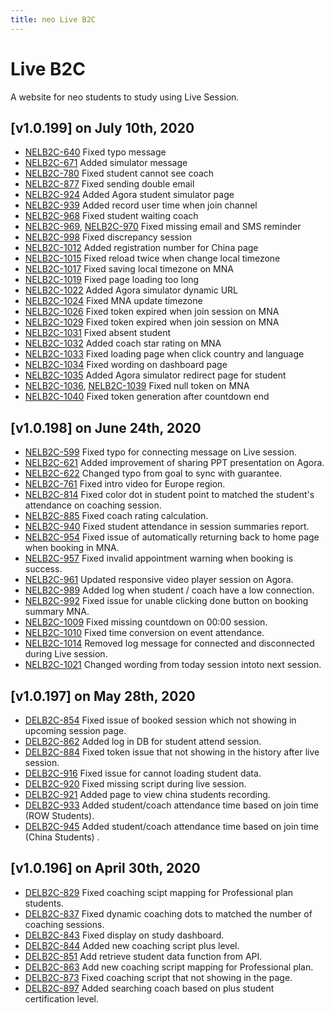 ```yaml
---
title: neo Live B2C
---
```


# Live B2C
A website for neo students to study using Live Session.

## [v1.0.199] on July 10th, 2020
- [NELB2C-640](https://dyned.myjetbrains.com/youtrack/issue/NELB2C-640) Fixed typo message
- [NELB2C-671](https://dyned.myjetbrains.com/youtrack/issue/NELB2C-671) Added simulator message
- [NELB2C-780](https://dyned.myjetbrains.com/youtrack/issue/NELB2C-780) Fixed student cannot see coach
- [NELB2C-877](https://dyned.myjetbrains.com/youtrack/issue/NELB2C-877) Fixed sending double email
- [NELB2C-924](https://dyned.myjetbrains.com/youtrack/issue/NELB2C-924) Added Agora student simulator page
- [NELB2C-939](https://dyned.myjetbrains.com/youtrack/issue/NELB2C-939) Added record user time when join channel
- [NELB2C-968](https://dyned.myjetbrains.com/youtrack/issue/NELB2C-968) Fixed student waiting coach
- [NELB2C-969](https://dyned.myjetbrains.com/youtrack/issue/NELB2C-969), [NELB2C-970](https://dyned.myjetbrains.com/youtrack/issue/NELB2C-970) Fixed missing email and SMS reminder
- [NELB2C-998](https://dyned.myjetbrains.com/youtrack/issue/NELB2C-998) Fixed discrepancy session
- [NELB2C-1012](https://dyned.myjetbrains.com/youtrack/issue/NELB2C-1012) Added registration number for China page
- [NELB2C-1015](https://dyned.myjetbrains.com/youtrack/issue/NELB2C-1015) Fixed reload twice when change local timezone
- [NELB2C-1017](https://dyned.myjetbrains.com/youtrack/issue/NELB2C-1017) Fixed saving local timezone on MNA
- [NELB2C-1019](https://dyned.myjetbrains.com/youtrack/issue/NELB2C-1019) Fixed page loading too long
- [NELB2C-1022](https://dyned.myjetbrains.com/youtrack/issue/NELB2C-1022) Added Agora simulator dynamic URL
- [NELB2C-1024](https://dyned.myjetbrains.com/youtrack/issue/NELB2C-1024) Fixed MNA update timezone
- [NELB2C-1026](https://dyned.myjetbrains.com/youtrack/issue/NELB2C-1026) Fixed token expired when join session on MNA
- [NELB2C-1029](https://dyned.myjetbrains.com/youtrack/issue/NELB2C-1029) Fixed token expired when join session on MNA
- [NELB2C-1031](https://dyned.myjetbrains.com/youtrack/issue/NELB2C-1031) Fixed absent student
- [NELB2C-1032](https://dyned.myjetbrains.com/youtrack/issue/NELB2C-1032) Added coach star rating on MNA
- [NELB2C-1033](https://dyned.myjetbrains.com/youtrack/issue/NELB2C-1033) Fixed loading page when click country and language
- [NELB2C-1034](https://dyned.myjetbrains.com/youtrack/issue/NELB2C-1034) Fixed wording on dashboard page
- [NELB2C-1035](https://dyned.myjetbrains.com/youtrack/issue/NELB2C-1035) Added Agora simulator redirect page for student
- [NELB2C-1036](https://dyned.myjetbrains.com/youtrack/issue/NELB2C-1036), [NELB2C-1039](https://dyned.myjetbrains.com/youtrack/issue/NELB2C-1039) Fixed null token on MNA
- [NELB2C-1040](https://dyned.myjetbrains.com/youtrack/issue/NELB2C-1040) Fixed token generation after countdown end

## [v1.0.198] on June 24th, 2020
- [NELB2C-599](https://dyned.myjetbrains.com/youtrack/issue/NELB2C-599) Fixed typo for connecting message on Live session.
- [NELB2C-621](https://dyned.myjetbrains.com/youtrack/issue/NELB2C-621) Added improvement of sharing PPT presentation on Agora.
- [NELB2C-622](https://dyned.myjetbrains.com/youtrack/issue/NELB2C-622) Changed typo from goal to sync with guarantee.
- [NELB2C-761](https://dyned.myjetbrains.com/youtrack/issue/NELB2C-761) Fixed intro video for Europe region.
- [NELB2C-814](https://dyned.myjetbrains.com/youtrack/issue/NELB2C-814) Fixed color dot in student point to matched the student's attendance on coaching session.
- [NELB2C-885](https://dyned.myjetbrains.com/youtrack/issue/NELB2C-885) Fixed coach rating calculation.
- [NELB2C-940](https://dyned.myjetbrains.com/youtrack/issue/NELB2C-940) Fixed student attendance in session summaries report.
- [NELB2C-954](https://dyned.myjetbrains.com/youtrack/issue/NELB2C-954) Fixed issue of automatically returning back to home page when booking in MNA.
- [NELB2C-957](https://dyned.myjetbrains.com/youtrack/issue/NELB2C-957) Fixed invalid appointment warning when booking is success.
- [NELB2C-961](https://dyned.myjetbrains.com/youtrack/issue/NELB2C-961) Updated responsive video player session on Agora.
- [NELB2C-989](https://dyned.myjetbrains.com/youtrack/issue/NELB2C-989) Added log when student / coach have a low connection.
- [NELB2C-992](https://dyned.myjetbrains.com/youtrack/issue/NELB2C-992) Fixed issue for unable clicking done button on booking summary MNA.
- [NELB2C-1009](https://dyned.myjetbrains.com/youtrack/issue/NELB2C-1009) Fixed missing countdown on 00:00 session.
- [NELB2C-1010](https://dyned.myjetbrains.com/youtrack/issue/NELB2C-1010) Fixed time conversion on event attendance.
- [NELB2C-1014](https://dyned.myjetbrains.com/youtrack/issue/NELB2C-1014) Removed log message for connected and disconnected during Live session.
- [NELB2C-1021](https://dyned.myjetbrains.com/youtrack/issue/NELB2C-1021) Changed wording from today session intoto next session.

## [v1.0.197] on May 28th, 2020
- [DELB2C-854](https://dyned.myjetbrains.com/youtrack/issue/DELB2C-854) Fixed issue of booked session which not showing in upcoming session page.
- [DELB2C-862](https://dyned.myjetbrains.com/youtrack/issue/DELB2C-862) Added log in DB for student attend session.
- [DELB2C-884](https://dyned.myjetbrains.com/youtrack/issue/DELB2C-884) Fixed token issue that not showing in the history after live session.
- [DELB2C-916](https://dyned.myjetbrains.com/youtrack/issue/DELB2C-916) Fixed issue for cannot loading student data.
- [DELB2C-920](https://dyned.myjetbrains.com/youtrack/issue/DELB2C-920) Fixed missing script during live session.
- [DELB2C-921](https://dyned.myjetbrains.com/youtrack/issue/DELB2C-921) Added page to view china students recording.
- [DELB2C-933](https://dyned.myjetbrains.com/youtrack/issue/DELB2C-933) Added student/coach attendance time based on join time (ROW Students).
- [DELB2C-945](https://dyned.myjetbrains.com/youtrack/issue/DELB2C-945) Added student/coach attendance time based on join time (China Students) .

## [v1.0.196] on April 30th, 2020
- [DELB2C-829](https://dyned.myjetbrains.com/youtrack/issue/DELB2C-829) Fixed coaching scipt mapping for Professional plan students.
- [DELB2C-837](https://dyned.myjetbrains.com/youtrack/issue/DELB2C-837) Fixed dynamic coaching dots to matched the number of coaching sessions.
- [DELB2C-843](https://dyned.myjetbrains.com/youtrack/issue/DELB2C-843) Fixed display on study dashboard.
- [DELB2C-844](https://dyned.myjetbrains.com/youtrack/issue/DELB2C-844) Added new coaching script plus level.
- [DELB2C-851](https://dyned.myjetbrains.com/youtrack/issue/DELB2C-851) Add retrieve student data function from API.  
- [DELB2C-863](https://dyned.myjetbrains.com/youtrack/issue/DELB2C-863) Add new coaching script mapping for Professional plan.
- [DELB2C-873](https://dyned.myjetbrains.com/youtrack/issue/DELB2C-873) Fixed coaching script that not showing in the page.
- [DELB2C-897](https://dyned.myjetbrains.com/youtrack/issue/DELB2C-897) Added searching coach based on plus student certification level.
